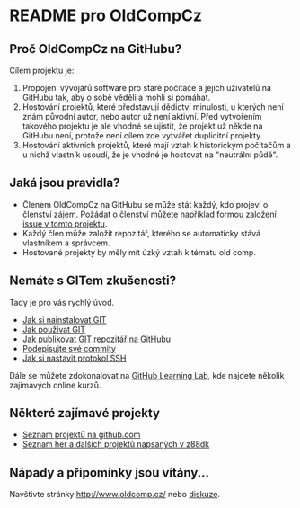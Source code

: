 # README pro OldCompCz

## Proč OldCompCz na GitHubu?
 
Cílem projektu je:

1. Propojení vývojářů software pro staré počítače a jejich uživatelů na GitHubu tak, aby o sobě věděli a mohli si pomáhat.
1. Hostování projektů, které představují dědictví minulosti, u kterých není znám původní autor, nebo autor už není aktivní. Před vytvořením takového projektu je ale vhodné se ujistit, že projekt už někde na GitHubu není, protože není cílem zde vytvářet duplicitní projekty.
1. Hostování aktivních projektů, které mají vztah k historickým počítačům a u nichž vlastník usoudí, že je vhodné je hostovat na "neutrální půdě".

## Jaká jsou pravidla?

* Členem OldCompCz na GitHubu se může stát každý, kdo projeví o členství zájem. Požádat o členství můžete například formou založení [issue v tomto projektu](issues/).
* Každý člen může založit repozitář, kterého se automaticky stává vlastníkem a správcem.
* Hostované projekty by měly mít úzký vztah k tématu old comp.

## Nemáte s GITem zkušenosti?

Tady je pro vás rychlý úvod.

* [Jak si nainstalovat GIT](docs/HowToInstallGIT.md)
* [Jak používat GIT](docs/HowToUseGIT.md)
* [Jak publikovat GIT repozitář na GitHubu](docs/HowToPublishOnGitHub.md)
* [Podepisujte své commity](docs/HowSignCommits.md)
* [Jak si nastavit protokol SSH](docs/HowToUseSsh.md)

Dále se můžete zdokonalovat na [GitHub Learning Lab](https://lab.github.com), kde najdete několik zajímavých online kurzů.

## Některé zajímavé projekty

* [Seznam projektů na github.com](docs/InterestingProjects.md)
* [Seznam her a dalších projektů napsaných v z88dk](docs/Z88DK-Games.md)

## Nápady a připomínky jsou vítány...

Navštivte stránky http://www.oldcomp.cz/ nebo [diskuze](discussions/).

